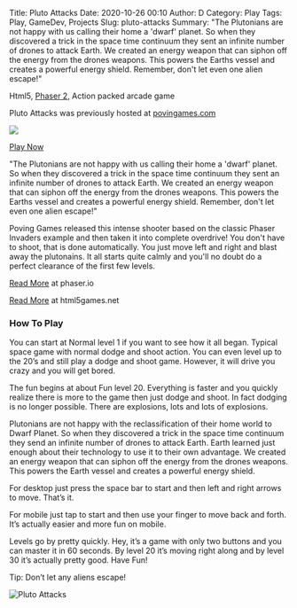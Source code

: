 Title: Pluto Attacks
Date: 2020-10-26 00:10
Author: D
Category: Play
Tags: Play, GameDev, Projects
Slug: pluto-attacks
Summary: "The Plutonians are not happy with us calling their home a 'dwarf' planet. So when they discovered a trick in the space time continuum they sent an infinite number of drones to attack Earth. We created an energy weapon that can siphon off the energy from the drones weapons. This powers the Earths vessel and creates a powerful energy shield. Remember, don't let even one alien escape!"



Html5, [Phaser 2,](http://phaser.io/) Action packed arcade game

Pluto Attacks was previously hosted at [povingames.com](https://povingames.com/)

![](https://ghost.64zbit.com/content/images/2020/10/Screenshot_2020-10-25-19.16.34_B29XIC.png)

[Play Now](https://play.64zbit.com/plutoattacks)

"The Plutonians are not happy with us calling their home a 'dwarf' planet. So when they discovered a trick in the space time continuum they sent an infinite number of drones to attack Earth. We created an energy weapon that can siphon off the energy from the drones weapons. This powers the Earths vessel and creates a powerful energy shield. Remember, don't let even one alien escape!"

Poving Games released this intense shooter based on the classic Phaser Invaders example and then taken it into complete overdrive! You don't have to shoot, that is done automatically. You just move left and right and blast away the plutonains. It all starts quite calmly and you'll no doubt do a perfect clearance of the first few levels.

[Read More](http://phaser.io/news/2019/02/pluto-attacks) at phaser.io

[Read More](https://www.html5games.net/pluto-attacks-space-shooter/) at html5games.net

### How To Play

You can start at Normal level 1 if you want to see how it all began. Typical space game with normal dodge and shoot action. You can even level up to the 20’s and still play a dodge and shoot game. However, it will drive you crazy and you will get bored.

The fun begins at about Fun level 20. Everything is faster and you quickly realize there is more to the game then just dodge and shoot. In fact dodging is no longer possible. There are explosions, lots and lots of explosions.

Plutonians are not happy with the reclassification of their home world to Dwarf Planet. So when they discovered a trick in the space time continuum they send an infinite number of drones to attack Earth. Earth learned just enough about their technology to use it to their own advantage. We created an energy weapon that can siphon off the energy from the drones weapons. This powers the Earth vessel and creates a powerful energy shield.

For desktop just press the space bar to start and then left and right arrows to move. That’s it.

For mobile just tap to start and then use your finger to move back and forth. It’s actually easier and more fun on mobile.

Levels go by pretty quickly. Hey, it’s a game with only two buttons and you can master it in 60 seconds. By level 20 it’s moving right along and by level 30 it’s actually pretty good. Have Fun!

Tip: Don’t let any aliens escape!

![Pluto Attacks](https://ghost.64zbit.com/content/images/size/w2000/2020/10/pluto-attacks1.png)